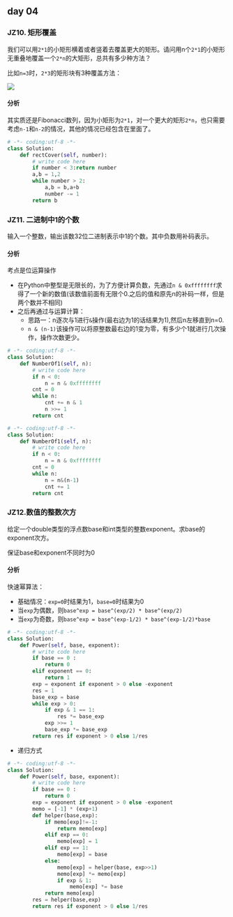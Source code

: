 ## day 04

### JZ10. 矩形覆盖
我们可以用`2*1`的小矩形横着或者竖着去覆盖更大的矩形。请问用n个`2*1`的小矩形无重叠地覆盖一个`2*n`的大矩形，总共有多少种方法？

比如`n=3`时，`2*3`的矩形块有3种覆盖方法：

![](https://uploadfiles.nowcoder.com/images/20200218/6384065_1581999858239_64E40A35BE277D7E7C87D4DCF588BE84)

#### 分析

其实质还是Fibonacci数列，因为小矩形为`2*1`，对一个更大的矩形`2*n`，也只需要考虑`n-1`和`n-2`的情况，其他的情况已经包含在里面了。

```python
# -*- coding:utf-8 -*-
class Solution:
    def rectCover(self, number):
        # write code here
        if number < 3:return number
        a,b = 1,2
        while number > 2:
            a,b = b,a+b
            number -= 1
        return b
```

### JZ11. 二进制中1的个数
输入一个整数，输出该数32位二进制表示中1的个数。其中负数用补码表示。

#### 分析

考点是位运算操作

- 在Python中整型是无限长的，为了方便计算负数，先通过`n & 0xffffffff`求得了一个新的数值(该数值前面有无限个0.之后的值和原先n的补码一样，但是两个数并不相同)
- 之后再通过与运算计算：
  - 思路一：n逐次与1进行`&`操作(最右边为1的话结果为1),然后n左移直到n=0.
  - `n & (n-1)`该操作可以将原整数最右边的1变为零，有多少个1就进行几次操作，操作次数更少。

```python
# -*- coding:utf-8 -*-
class Solution:
    def NumberOf1(self, n):
        # write code here
        if n < 0:
            n = n & 0xffffffff
        cnt = 0
        while n:
            cnt += n & 1
            n >>= 1
        return cnt
```

```python
# -*- coding:utf-8 -*-
class Solution:
    def NumberOf1(self, n):
        # write code here
        if n < 0:
            n = n & 0xffffffff
        cnt = 0
        while n:
            n = n&(n-1)
            cnt += 1
        return cnt
```

### JZ12.数值的整数次方

给定一个double类型的浮点数base和int类型的整数exponent。求base的exponent次方。

保证base和exponent不同时为0

#### 分析

快速幂算法：

- 基础情况：`exp=0`时结果为1，`base=0`时结果为0
- 当`exp`为偶数，则`base^exp = base^(exp/2) * base^(exp/2)`
- 当`exp`为奇数，则`base^exp = base^(exp-1/2) * base^(exp-1/2)*base`

```python
# -*- coding:utf-8 -*-
class Solution:
    def Power(self, base, exponent):
        # write code here
        if base == 0 :
            return 0
        elif exponent == 0:
            return 1
        exp = exponent if exponent > 0 else -exponent
        res = 1
        base_exp = base
        while exp > 0:
            if exp & 1 == 1:
                res *= base_exp
            exp >>= 1
            base_exp *= base_exp
        return res if exponent > 0 else 1/res
```

- 递归方式

```python
# -*- coding:utf-8 -*-
class Solution:
    def Power(self, base, exponent):
        # write code here
        if base == 0 :
            return 0
        exp = exponent if exponent > 0 else -exponent
        memo = [-1] * (exp+1)
        def helper(base,exp):
            if memo[exp]!=-1:
                return memo[exp]
            elif exp == 0:
                memo[exp] = 1
            elif exp == 1:
                memo[exp] = base
            else:
                memo[exp] = helper(base, exp>>1)
                memo[exp] *= memo[exp]
                if exp & 1:
                    memo[exp] *= base
            return memo[exp]
        res = helper(base,exp)
        return res if exponent > 0 else 1/res
        
```

